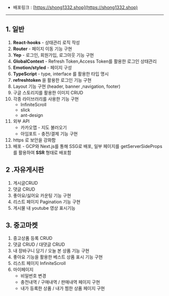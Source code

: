- 배포링크 : [https://shong1332.shop](https://shong1332.shop)

---

## 1. 일반

1. **React-hooks** - 상태관리 로직 작성
2. **Router** - 페이지 이동 기능 구현
3. **Yep** - 로그인, 회원가입, 로그아웃 기능 구현
4. **GlobalContext** - Refresh Token,Access Token를 활용한 로그인 상태관리
5. **Emotion/styled** - 페이지 구성
6. **TypeScript** - type, interface 를 활용한 타입 명시
7. **refreshtoken** 을 활용한 로그인 기능 구현
8. Layout 기능 구현 (header, banner ,navigation, footer)
9. 구글 스토리지를 활용한 이미지 CRUD
10. 각종 라이브러리를 사용한 기능 구현
    - InfiniteScroll
    - slick
    - ant-design
11. 외부 API
    - 카카오맵 - 지도 불러오기
    - 아임포트 - 충전/결제 기능 구현
12. https 로 보안을 강화함
13. 배포 - GCP와 Next.js를 통해 SSG로 배포,
    일부 페이지를 getServerSideProps를 활용하여 **SSR** 형태로 배포함

## 2 .자유게시판

1. 게시글CRUD
2. 댓글 CRUD
3. 좋아요/싫어요 카운팅 기능 구현
4. 리스트 페이지 Pagination 기능 구현
5. 게시물 내 youtube 영상 표시기능

## 3. 중고마켓

1. 중고상품 등록 CRUD
2. 댓글 CRUD / 대댓글 CRUD
3. 내 장바구니 담기 / 오늘 본 상품 기능 구현
4. 좋아요 기능을 활용한 베스트 상품 표시 기능 구현
5. 리스트 페이지 InfiniteScroll
6. 마이페이지
   - 비밀번호 변경
   - 충전내역 / 구매내역 / 판매내역 페이지 구현
   - 내가 등록한 상품 / 내가 찜한 상품 페이지 구현
